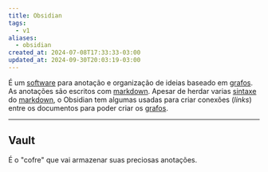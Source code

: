 ```yaml
---
title: Obsidian
tags:
  - v1
aliases:
  - obsidian
created_at: 2024-07-08T17:33:33-03:00
updated_at: 2024-09-30T20:03:19-03:00
---
```


É um [software](../02/Software.md) para anotação e organização de ideias baseado em [grafos](../../../../atomos/2024/07/12/Grafos.md). As anotações são escritos com [markdown](../../../../rascunhos/2024/07/08/Markdown.md). Apesar de herdar varias [sintaxe](../../../../ideias/2024/07/12/Sintaxe.md) do [markdown](../../../../rascunhos/2024/07/08/Markdown.md), o Obsidian tem algumas usadas para criar conexões (_links_) entre os documentos para poder criar os [grafos](../../../../atomos/2024/07/12/Grafos.md).

---
## Vault

É o "cofre" que vai armazenar suas preciosas anotações.
